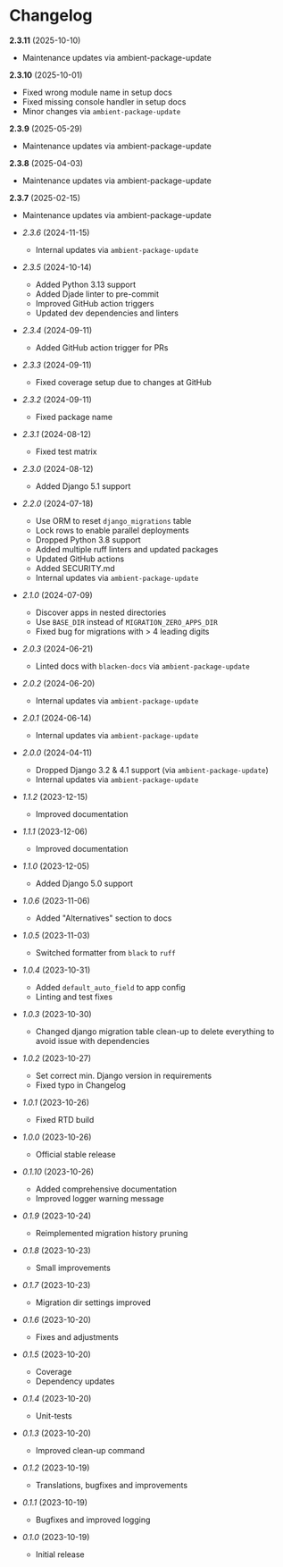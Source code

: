 # Changelog

**2.3.11** (2025-10-10)
  * Maintenance updates via ambient-package-update

**2.3.10** (2025-10-01)
  * Fixed wrong module name in setup docs
  * Fixed missing console handler in setup docs
  * Minor changes via `ambient-package-update`

**2.3.9** (2025-05-29)
  * Maintenance updates via ambient-package-update

**2.3.8** (2025-04-03)
  * Maintenance updates via ambient-package-update

**2.3.7** (2025-02-15)
  * Maintenance updates via ambient-package-update

* *2.3.6* (2024-11-15)
  * Internal updates via `ambient-package-update`

* *2.3.5* (2024-10-14)
  * Added Python 3.13 support
  * Added Djade linter to pre-commit
  * Improved GitHub action triggers
  * Updated dev dependencies and linters

* *2.3.4* (2024-09-11)
  * Added GitHub action trigger for PRs

* *2.3.3* (2024-09-11)
  * Fixed coverage setup due to changes at GitHub

* *2.3.2* (2024-09-11)
  * Fixed package name

* *2.3.1* (2024-08-12)
  * Fixed test matrix

* *2.3.0* (2024-08-12)
  * Added Django 5.1 support

* *2.2.0* (2024-07-18)
  * Use ORM to reset `django_migrations` table
  * Lock rows to enable parallel deployments
  * Dropped Python 3.8 support
  * Added multiple ruff linters and updated packages
  * Updated GitHub actions
  * Added SECURITY.md
  * Internal updates via `ambient-package-update`

* *2.1.0* (2024-07-09)
  * Discover apps in nested directories
  * Use `BASE_DIR` instead of `MIGRATION_ZERO_APPS_DIR`
  * Fixed bug for migrations with > 4 leading digits

* *2.0.3* (2024-06-21)
  * Linted docs with `blacken-docs` via `ambient-package-update`

* *2.0.2* (2024-06-20)
  * Internal updates via `ambient-package-update`

* *2.0.1* (2024-06-14)
  * Internal updates via `ambient-package-update`

* *2.0.0* (2024-04-11)
  * Dropped Django 3.2 & 4.1 support (via `ambient-package-update`)
  * Internal updates via `ambient-package-update`

* *1.1.2* (2023-12-15)
  * Improved documentation

* *1.1.1* (2023-12-06)
  * Improved documentation

* *1.1.0* (2023-12-05)
  * Added Django 5.0 support

* *1.0.6* (2023-11-06)
  * Added "Alternatives" section to docs

* *1.0.5* (2023-11-03)
  * Switched formatter from `black` to `ruff`

* *1.0.4* (2023-10-31)
  * Added `default_auto_field` to app config
  * Linting and test fixes

* *1.0.3* (2023-10-30)
  * Changed django migration table clean-up to delete everything to avoid issue with dependencies

* *1.0.2* (2023-10-27)
  * Set correct min. Django version in requirements
  * Fixed typo in Changelog

* *1.0.1* (2023-10-26)
  * Fixed RTD build

* *1.0.0* (2023-10-26)
  * Official stable release

* *0.1.10* (2023-10-26)
  * Added comprehensive documentation
  * Improved logger warning message

* *0.1.9* (2023-10-24)
  * Reimplemented migration history pruning

* *0.1.8* (2023-10-23)
  * Small improvements

* *0.1.7* (2023-10-23)
  * Migration dir settings improved

* *0.1.6* (2023-10-20)
  * Fixes and adjustments

* *0.1.5* (2023-10-20)
  * Coverage
  * Dependency updates

* *0.1.4* (2023-10-20)
  * Unit-tests

* *0.1.3* (2023-10-20)
  * Improved clean-up command

* *0.1.2* (2023-10-19)
  * Translations, bugfixes and improvements

* *0.1.1* (2023-10-19)
  * Bugfixes and improved logging

* *0.1.0* (2023-10-19)
  * Initial release
